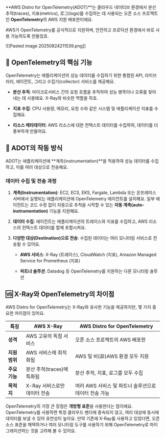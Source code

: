 
**AWS Distro for OpenTelemetry(ADOT)**는 클라우드 네이티브 환경에서 분산 추적(traces), 지표(metrics), 로그(logs)를 수집하는 데 사용되는 오픈 소스 프로젝트인 **OpenTelemetry**의 AWS 지원 배포판이에요. 

AWS가 OpenTelemetry를 공식적으로 지원하며, 안전하고 프로덕션 환경에서 바로 사용 가능하도록 만들었죠.


![[Pasted image 20250824211539.png]]
## 📝 OpenTelemetry의 핵심 기능

OpenTelemetry는 애플리케이션의 성능 데이터를 수집하기 위한 통합된 API, 라이브러리, 에이전트, 그리고 수집기(collector) 서비스를 제공해요.

- **분산 추적**: 마이크로서비스 간의 요청 흐름을 추적하여 성능 병목이나 오류를 찾아내는 데 사용돼요. X-Ray와 비슷한 역할을 하죠.

- **지표 수집**: CPU 사용량, 메모리, 요청 수와 같은 시스템 및 애플리케이션 지표를 수집해요.

- **리소스 메타데이터**: AWS 리소스에 대한 컨텍스트 데이터를 수집하여, 데이터를 더 풍부하게 만들어요.

## 🌉 ADOT의 작동 방식

ADOT는 애플리케이션에 **계측(instrumentation)**을 적용하여 성능 데이터를 수집하고, 이를 여러 대상으로 전송해요.

### 데이터 수집 및 전송 과정

1. **계측(Instrumentation)**: EC2, ECS, EKS, Fargate, Lambda 또는 온프레미스 서버에서 실행되는 애플리케이션에 OpenTelemetry 에이전트를 설치해요. 일부 에이전트는 코드 수정 없이 자동으로 추적을 시작할 수 있는 **자동 계측(auto-instrumentation)** 기능을 지원해요.

2. **데이터 수집**: 에이전트는 애플리케이션의 트레이스와 지표를 수집하고, AWS 리소스의 컨텍스트 데이터를 함께 포함시켜요.

3. **다양한 대상(Destination)으로 전송**: 수집된 데이터는 여러 모니터링 서비스로 전송될 수 있어요.
    
    - **AWS 서비스**: X-Ray (트레이스), CloudWatch (지표), Amazon Managed Service for Prometheus (지표)
    
    - **파트너 솔루션**: Datadog 등 OpenTelemetry를 지원하는 다른 모니터링 솔루션

## 🆚 X-Ray와 OpenTelemetry의 차이점

AWS Distro for OpenTelemetry는 X-Ray와 유사한 기능을 제공하지만, 몇 가지 중요한 차이점이 있어요.

|특징|AWS X-Ray|AWS Distro for OpenTelemetry|
|---|---|---|
|**성격**|AWS 고유의 독점 서비스|오픈 소스 프로젝트의 AWS 배포판|
|**지원 범위**|AWS 서비스에 최적화됨|AWS 및 비(非)AWS 환경 모두 지원|
|**주요 기능**|분산 추적(traces)에 특화됨|분산 추적, 지표, 로그를 모두 수집|
|**목적지**|X-Ray 서비스로만 데이터 전송|여러 AWS 서비스 및 파트너 솔루션으로 데이터 전송 가능|

OpenTelemetry의 가장 큰 장점은 **개방형 표준**을 사용한다는 점이에요. OpenTelemetry를 사용하면 특정 클라우드 벤더에 종속되지 않고, 여러 대상에 동시에 데이터를 보낼 수 있어 유연성이 높아요. 만약 기존에 X-Ray를 사용하고 있었다면, 오픈 소스 표준을 채택하거나 여러 모니터링 도구를 사용하기 위해 OpenTelemetry로 마이그레이션하는 것을 고려해 볼 수 있어요.